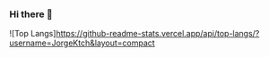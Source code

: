 ### Hi there 👋

<!--
[![Top Langs](https://github-readme-stats.vercel.app/api/top-langs/?username=anuraghazra)](https://github.com/anuraghazra/github-readme-stats)

![Top Langs](https://github-readme-stats.vercel.app/api/top-langs/?username=jorgektch)

![Top Langs](https://github-readme-stats.vercel.app/api/top-langs/?username=JorgeKtch&layout=compact)

[![Top Langs](https://github-readme-stats.vercel.app/api/top-langs/?username=JorgeKtch&layout=compact)](https://github.com/anuraghazra/github-readme-stats)
-->
![Top Langs]https://github-readme-stats.vercel.app/api/top-langs/?username=JorgeKtch&layout=compact

<!--
**JorgeKtch/JorgeKtch** is a ✨ _special_ ✨ repository because its `README.md` (this file) appears on your GitHub profile.

Here are some ideas to get you started:

- 🔭 I’m currently working on ...
- 🌱 I’m currently learning ...
- 👯 I’m looking to collaborate on ...
- 🤔 I’m looking for help with ...
- 💬 Ask me about ...
- 📫 How to reach me: ...
- 😄 Pronouns: ...
- ⚡ Fun fact: ...
-->
